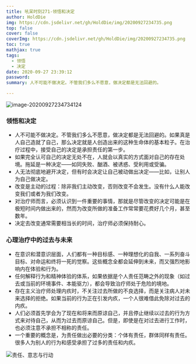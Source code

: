 ```yaml
---
title: 吼呆时刻271-领悟和决定
author: HoldDie
img: https://cdn.jsdelivr.net/gh/HoldDie/img/20200927234735.png
top: false
cover: false
coverImg: https://cdn.jsdelivr.net/gh/HoldDie/img/20200927234735.png
toc: true
mathjax: true
tags:
  - 领悟
  - 决定
date: 2020-09-27 23:39:12
password:
summary: 人不可能不做决定。不管我们多么不愿意，做决定都是无法回避的。

---
```


![image-20200927234734124](https://cdn.jsdelivr.net/gh/HoldDie/img/20200927234735.png)



### 领悟和决定

- 人不可能不做决定。不管我们多么不愿意，做决定都是无法回避的。如果真是人自己造就了自己，那么决定就是人创造出来的这种生命体的基本粒子。在治疗过程中，接受自己的决定是承担责任的第一步。
- 如果完全认可自己的决定无处不在，人就会以真实的方式面对自己的存在处境。拖延是一种决定——如同失败、酗酒、被诱惑、受利用或受骗。
- 人无法彻底地避开决定，但有时会决定让自己被动做出决定——比如，让别人为自己做决定。
- 改变是主动的过程：除非我们主动改变，否则改变不会发生。没有什么人能改变我们或者为我们改变。
- 对治疗师而言，必须认识到一件重要的事情，那就是尽管改变的决定可能是在极短时间内做出来的，然而为改变所做的准备工作常常要花费好几个月，甚至数年。
- 决定去改变通常需要相当长的时间，治疗师必须保持耐心。

### 心理治疗中的过去与未来

- 在意识和潜意识层面，人们都有一种目标感、一种理想化的自我、一系列奋斗目标、对命运和终将一死的觉察。这些概念全都会延伸到未来，而又强烈地影响内在体验和行为。
- 任何解释行为和精神体验的体系，如果依据是个人责任范畴之外的现象（如过去或当前的环境事件、本能驱力），都会导致治疗师处于危险的境地。
- 存在主义治疗师处理内疚时，不关注过去所做的不良选择，而是关注病人对未来选择的拒绝。如果当前的行为正在引发内疚，一个人很难借此免除对过去的内疚。
- 人们必须首先学会为了现在和将来而原谅自己，并且停止继续以过去的行为方式来对待自己，从而为过去而原谅自己。但是，即使是在对过去进行工作时，也必须注意不承担不相称的责任。
- 一个重要的概念是，为责任做出必要的分类：个体有责任，群体同样有责任。很多人为别人的行为和感受承担了过多的责任和内疚。

![责任、意志与行动](https://cdn.jsdelivr.net/gh/HoldDie/img/20200927234818.png)